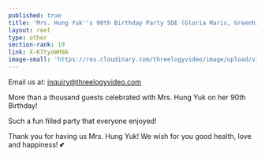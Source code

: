 ```yaml
---
published: true
title: 'Mrs. Hung Yuk''s 90th Birthday Party SDE (Gloria Maris, Greenhills) August 2018'
layout: reel
type: other
section-rank: 19
link: X-K7tyoWH9A
image-small: 'https://res.cloudinary.com/threelogyvideo/image/upload/v1533212918/Yuk-01.jpg'
---
```

Email us at: inquiry@threelogyvideo.com 

More than a thousand guests celebrated with Mrs. Hung Yuk on her 90th Birthday! 

Such a fun filled party that everyone enjoyed! 

Thank you for having us Mrs. Hung Yuk! We wish for you good health, love and happiness! 💕